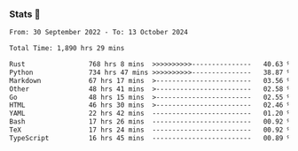 ### Stats 👋
<!--START_SECTION:waka-->

```txt
From: 30 September 2022 - To: 13 October 2024

Total Time: 1,890 hrs 29 mins

Rust                768 hrs 8 mins  >>>>>>>>>>---------------   40.63 %
Python              734 hrs 47 mins >>>>>>>>>>---------------   38.87 %
Markdown            67 hrs 17 mins  >------------------------   03.56 %
Other               48 hrs 41 mins  >------------------------   02.58 %
Go                  48 hrs 15 mins  >------------------------   02.55 %
HTML                46 hrs 30 mins  >------------------------   02.46 %
YAML                22 hrs 42 mins  -------------------------   01.20 %
Bash                17 hrs 26 mins  -------------------------   00.92 %
TeX                 17 hrs 24 mins  -------------------------   00.92 %
TypeScript          16 hrs 45 mins  -------------------------   00.89 %
```

<!--END_SECTION:waka-->

<!--
**buhaytza2005/buhaytza2005** is a ✨ _special_ ✨ repository because its `README.md` (this file) appears on your GitHub profile.

Here are some ideas to get you started:

- 🔭 I’m currently working on ...
- 🌱 I’m currently learning ...
- 👯 I’m looking to collaborate on ...
- 🤔 I’m looking for help with ...
- 💬 Ask me about ...
- 📫 How to reach me: ...
- 😄 Pronouns: ...
- ⚡ Fun fact: ...
-->


